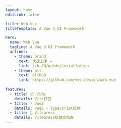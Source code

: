 ```yaml
---
layout: home
editLink: false

title: Web Vue
titleTemplate: A Vue 3 UI Framework

hero:
  name: Web Vue
  tagline: A Vue 3 UI Framework
  actions:
    - theme: brand
      text: 快速上手 →
      link: /zh-CN/guide/installation
    - theme: alt
      text: GitHub
      link: https://github.com/wei-design/web-vue
      
features:
  - title: 📦 Vite
    details: Vite打包
  - title: ⚡️ Vue3
    details: Vue3 + TypeScript组件
  - title: 📃 Vitepress
    details: Vitepress搭建文档库
---
```

